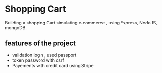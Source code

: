 # Shopping Cart
Building a shopping Cart simulating e-commerce , using Express, NodeJS, mongoDB.

## features of the project
* validation login , used passport
* token password with csrf
* Payements with credit card using Stripe